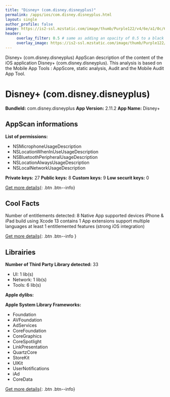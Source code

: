 ```yaml
---
title: "Disney+ (com.disney.disneyplus)"
permalink: /apps/ios/com.disney.disneyplus.html
layout: single
author_profile: false
image: https://is2-ssl.mzstatic.com/image/thumb/Purple122/v4/6e/a1/0c/6ea10cfb-2591-187b-a50f-4ce6ff7504bb/AppIcon-1x_U007emarketing-0-7-0-0-85-220.png/512x512bb.jpg
header: 
     overlay_filter: 0.5 # same as adding an opacity of 0.5 to a black background
     overlay_image: https://is2-ssl.mzstatic.com/image/thumb/Purple122/v4/6e/a1/0c/6ea10cfb-2591-187b-a50f-4ce6ff7504bb/AppIcon-1x_U007emarketing-0-7-0-0-85-220.png/512x512bb.jpg
---
```

Disney+ (com.disney.disneyplus) AppScan description of the content of the iOS application Disney+ (com.disney.disneyplus). This analysis is based on the Mobile App Tools : AppScore, static analysis, Audit and the Mobile Audit App Tool.

# Disney+ (com.disney.disneyplus)

**BundleId:** com.disney.disneyplus
**App Version:** 2.11.2
**App Name:** Disney+


## AppScan informations 

**List of permissions:** 
- NSMicrophoneUsageDescription
- NSLocationWhenInUseUsageDescription
- NSBluetoothPeripheralUsageDescription
- NSLocationAlwaysUsageDescription
- NSLocalNetworkUsageDescription
  
  
**Private keys:** 27
**Public keys:** 8
**Custom keys:** 9
**Low securit keys:** 0
  
[Get more details](/pricing.html){: .btn .btn--info}

## Cool Facts

Number of entitlements detected: 8
Native App
supported devices iPhone & iPad
build using Xcode 13
contains 1 App extensions
support multiple languages
at least 1 entitlemented features (strong iOS integration)
  
[Get more details](/pricing.html){: .btn .btn--info }

## Librairies 
**Number of Third Party Library detected:** 33
- UI: 1 lib(s)
- Network: 1 lib(s)
- Tools: 6 lib(s)


**Apple dylibs:**


**Apple System Library Frameworks:**
- Foundation
- AVFoundation
- AdServices
- CoreFoundation
- CoreGraphics
- CoreSpotlight
- LinkPresentation
- QuartzCore
- StoreKit
- UIKit
- UserNotifications
- iAd
- CoreData


  
[Get more details](/pricing.html){: .btn .btn--info}

